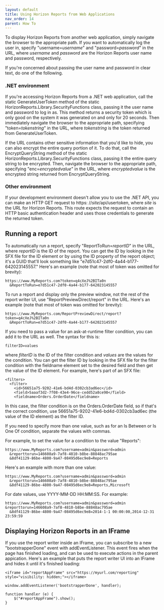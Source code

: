 ```yaml
---
layout: default
title: Using Horizon Reports from Web Applications
nav_order: 14
parent: How To
---
```


To display Horizon Reports from another web application, simply navigate the browser to the appropriate path. If you want to automatically log the user in, specify "username=*username*" and "password=*password*" in the URL, where *username* and *password* are the Horizon Reports user name and password, respectively.

If you're concerned about passing the user name and password in clear text, do one of the following.

### .NET environment

If you're accessing Horizon Reports from a .NET web application, call the static GenerateUserToken method of the static HorizonReports.Library.SecurityFunctions class, passing it the user name and password to log in as. This method returns a security token which is only good on the system it was generated on and only for 20 seconds. Then immediately navigate the browser to the appropriate path, specifying "token=*tokenstring*" in the URL, where *tokenstring* is the token returned from GenerateUserToken.

If the URL contains other sensitive information that you'd like to hide, you can also encrypt the entire query portion of it. To do that, call the EncryptQueryString method of the static HorizonReports.Library.SecurityFunctions class, passing it the entire query string to be encrypted. Then, navigate the browser to the appropriate path, specifying "enc=*encryptedvalue*" in the URL, where *encryptedvalue* is the encrypted string returned from EncryptQueryString.

### Other environment

If your development environment doesn't allow you to use the .NET API, you can make an HTTP GET request to https: //*site*/api/usertoken, where *site* is the URL for Horizon Reports. This route expects the request to contain an HTTP basic authentication header and uses those credentials to generate the returned token.

## Running a report
To automatically run a report, specify "ReportToRun=*reportID*" in the URL, where *reportID* is the ID of the report. You can get the ID by looking in the SFX file for the ID element or by using the ID property of the report object; it's a GUID that'll look something like "e7d51c47-2df0-4a44-b177-642023145557." Here's an example (note that most of token was omitted for brevity):

    https://www.MyReports.com?token=q4cXeJ%2BITa0n
      &ReportToRun=e7d51c47-2df0-4a44-b177-642023145557

To run a report and display only the preview window, not the rest of the report writer UI, use "ReportPreviewDirect/report" in the URL. Here's an example (note that most of token was omitted for brevity):

    https://www.MyReports.com/ReportPreviewDirect/report?token=q4cXeJ%2BITa0n
      &ReportToRun=e7d51c47-2df0-4a44-b177-642023145557

If you need to pass a value for an ask-at-runtime filter condition, you can add it to the URL as well. The syntax for this is:

    filterID=values

where *filterID* is the ID of the filter condition and *values* are the values for the condition. You can get the filter ID by looking in the SFX file for the filter condition with the fieldname element set to the desired field and then get the value of the ID element. For example, here's part of an SFX file:

    <filters>
      <filter>
        <id>56651a75-9202-41e6-bd4d-0302cb3ad6ec</id>
        <field>5aaaf3d2-7f08-43e4-96ce-cedd52a8ce98</field>
        <fieldname>Orders.OrderDate</fieldname>

In this case, the filter condition is on the Orders.OrderDate field, so if that's the correct condition, use 56651a75-9202-41e6-bd4d-0302cb3ad6ec (the value of the ID element) as the filter ID.

If you need to specify more than one value, such as for an Is Between or Is One Of condition, separate the values with commas.

For example, to set the value for a condition to the value "Reports":

    https://www.MyReports.com?username=admin&password=admin
      &reporttorun=146608a9-7af8-4810-b8be-88848ac795ae
      &8df41129-86be-4800-9a47-08495d6ec9e8=Reports

Here's an example with more than one value:

    https://www.MyReports.com?username=admin&password=admin
      &reporttorun=146608a9-7af8-4810-b8be-88848ac795ae
      &8df41129-86be-4800-9a47-08495d6ec9e8=Reports,Microsoft

For date values, use YYYY-MM-DD HH:MM:SS. For example:

    https://www.MyReports.com?username=admin&password=admin
    &reporttorun=146608a9-7af8-4810-b8be-88848ac795ae
      &8df41129-86be-4800-9a47-08495d6ec9e8=2014-1-1 00:00:00,2014-12-31 23:59:59

## Displaying Horizon Reports in an IFrame
If you use the report writer inside an IFrame, you can subscribe to a new "bootstrapperDone" event with addEventListener. This event fires when the page has finished loading, and can be used to execute actions in the parent appication. Here's an example that puts the report writer UI into an IFrame and hides it until it's finished loading:

    <iframe id="reportAppFrame" src="https://myurl.com/reporting" style="visibility: hidden;"></iframe>

    window.addEventListener('bootstrapperDone', handler);

    function handler (e) {
    	$("#reportAppFrame").show();
    }
